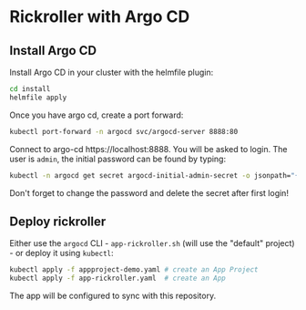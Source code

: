 # Rickroller with Argo CD


## Install Argo CD

Install Argo CD in your cluster with the helmfile plugin:
```bash
cd install
helmfile apply
```

Once you have argo cd, create a port forward:
```bash
kubectl port-forward -n argocd svc/argocd-server 8888:80
```

Connect to argo-cd https://localhost:8888. You will be asked to login. The user is `admin`, the initial password can
be found by typing:
```bash
kubectl -n argocd get secret argocd-initial-admin-secret -o jsonpath="{.data.password}" | base64 -d
```

Don't forget to change the password and delete the secret after first login!

## Deploy rickroller

Either use the `argocd` CLI - `app-rickroller.sh` (will use the "default" project) - or deploy it using `kubectl`:
```bash
kubectl apply -f appproject-demo.yaml # create an App Project
kubectl apply -f app-rickroller.yaml  # create an App
```

The app will be configured to sync with this repository.
